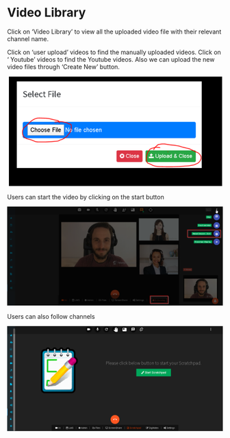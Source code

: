 # Video Library

Click on ‘Video Library’ to view all the uploaded video file with their relevant channel name.

Click on ‘user upload’ videos to find the manually uploaded videos. Click on ‘ Youtube’ videos to find the Youtube videos. Also we can upload the new video files through ‘Create New’ button.

![](../.gitbook/assets/image%20%28266%29.png)

Users can start the video by clicking on the start button

![](../.gitbook/assets/image%20%28193%29.png)

Users can also follow channels

![](../.gitbook/assets/image%20%2851%29.png)



